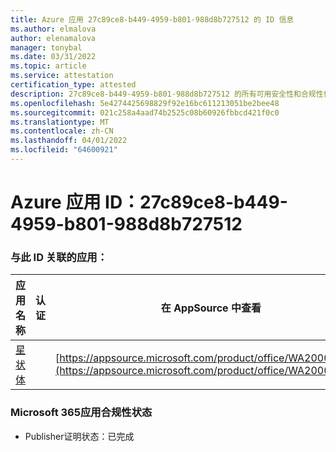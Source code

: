 ```yaml
---
title: Azure 应用 27c89ce8-b449-4959-b801-988d8b727512 的 ID 信息
ms.author: elmalova
author: elenamalova
manager: tonybal
ms.date: 03/31/2022
ms.topic: article
ms.service: attestation
certification_type: attested
description: 27c89ce8-b449-4959-b801-988d8b727512 的所有可用安全性和合规性信息。
ms.openlocfilehash: 5e4274425698829f92e16bc611213051be2bee48
ms.sourcegitcommit: 021c258a4aad74b2525c08b60926fbbcd421f0c0
ms.translationtype: MT
ms.contentlocale: zh-CN
ms.lasthandoff: 04/01/2022
ms.locfileid: "64600921"
---
```

# <a name="azure-app-id-27c89ce8-b449-4959-b801-988d8b727512"></a>Azure 应用 ID：27c89ce8-b449-4959-b801-988d8b727512


### <a name="apps-associated-with-this-id"></a>与此 ID 关联的应用：
| **应用名称** | **认证** | **在 AppSource 中查看** |
|--------------|---------------|-----------------------|
| [星状体](../forward/WA200002379.md) |  | [https://appsource.microsoft.com/product/office/WA200002379](https://appsource.microsoft.com/product/office/WA200002379) |

### <a name="microsoft-365-app-compliance-status"></a>Microsoft 365应用合规性状态
- Publisher证明状态：已完成
